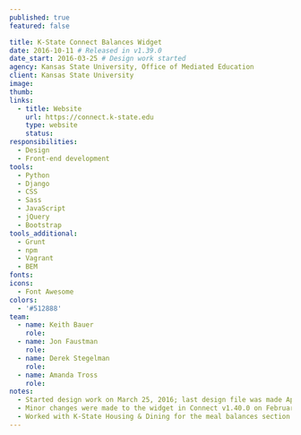 ```yaml
---
published: true
featured: false

title: K-State Connect Balances Widget
date: 2016-10-11 # Released in v1.39.0
date_start: 2016-03-25 # Design work started
agency: Kansas State University, Office of Mediated Education
client: Kansas State University
image:
thumb:
links:
  - title: Website
    url: https://connect.k-state.edu
    type: website
    status:
responsibilities:
  - Design
  - Front-end development
tools:
  - Python
  - Django
  - CSS
  - Sass
  - JavaScript
  - jQuery
  - Bootstrap
tools_additional:
  - Grunt
  - npm
  - Vagrant
  - BEM
fonts:
icons:
  - Font Awesome
colors:
  - '#512888'
team:
  - name: Keith Bauer
    role:
  - name: Jon Faustman
    role:
  - name: Derek Stegelman
    role:
  - name: Amanda Tross
    role:
notes:
  - Started design work on March 25, 2016; last design file was made April 29, 2016
  - Minor changes were made to the widget in Connect v1.40.0 on February 22, 2017
  - Worked with K-State Housing & Dining for the meal balances section of the widget
---
```

